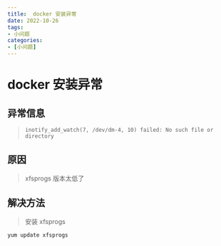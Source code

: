 ```yaml
---
title:  docker 安装异常
date: 2022-10-26
tags:
- 小问题
categories:
- [小问题]
---
```

# docker 安装异常
## 异常信息
>```
>inotify_add_watch(7, /dev/dm-4, 10) failed: No such file or directory
>```
>

## 原因
> xfsprogs 版本太低了
> 

## 解决方法
>安装 xfsprogs
```shell
yum update xfsprogs
```

